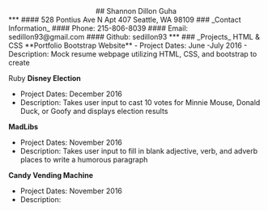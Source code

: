 <center>
## Shannon Dillon Guha
</center>
***
#### 528 Pontius Ave N Apt 407 Seattle, WA 98109
### _Contact Information_
#### Phone: 215-806-8039
#### Email: sedillon93@gmail.com
#### Github: sedillon93
***
### _Projects_
HTML & CSS
**Portfolio Bootstrap Website**
  - Project Dates: June -July 2016
  - Description: Mock resume webpage utilizing HTML, CSS, and bootstrap to create

Ruby
**Disney Election**
  - Project Dates: December 2016
  - Description: Takes user input to cast 10 votes for Minnie Mouse, Donald Duck, or Goofy and displays election results

**MadLibs**
  - Project Dates: November 2016
  - Description: Takes user input to fill in blank adjective, verb, and adverb places to write a humorous paragraph

**Candy Vending Machine**
  - Project Dates: November 2016
  - Description:
